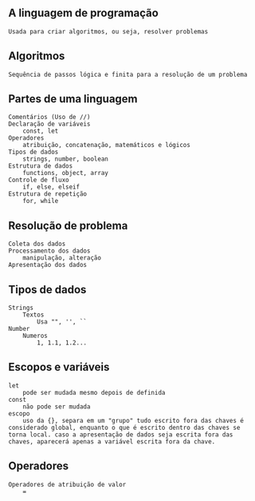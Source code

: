 ## A linguagem de programação
    Usada para criar algoritmos, ou seja, resolver problemas

## Algoritmos
    Sequência de passos lógica e finita para a resolução de um problema

## Partes de uma linguagem
    Comentários (Uso de //)
    Declaração de variáveis
        const, let
    Operadores
        atribuição, concatenação, matemáticos e lógicos
    Tipos de dados
        strings, number, boolean
    Estrutura de dados
        functions, object, array
    Controle de fluxo
        if, else, elseif
    Estrutura de repetição
        for, while

## Resolução de problema
    Coleta dos dados
    Processamento dos dados
        manipulação, alteração
    Apresentação dos dados

## Tipos de dados
    Strings
        Textos
            Usa "", '', ``
    Number
        Numeros
            1, 1.1, 1.2...

## Escopos e variáveis
    let
        pode ser mudada mesmo depois de definida
    const
        não pode ser mudada
    escopo
        uso da {}, separa em um "grupo" tudo escrito fora das chaves é considerado global, enquanto o que é escrito dentro das chaves se torna local. caso a apresentação de dados seja escrita fora das chaves, aparecerá apenas a variável escrita fora da chave.

## Operadores
    Operadores de atribuição de valor
        =
